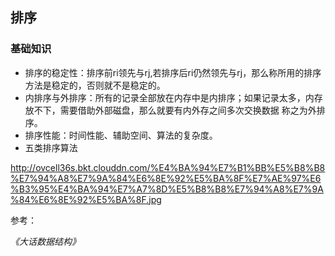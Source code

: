 ## 排序

### 基础知识
- 排序的稳定性：排序前ri领先与rj,若排序后ri仍然领先与rj，那么称所用的排序方法是稳定的，否则就不是稳定的。
- 内排序与外排序：所有的记录全部放在内存中是内排序；如果记录太多，内存放不下，需要借助外部磁盘，那么就要有内外存之间多次交换数据
称之为外排序。
- 排序性能：时间性能、辅助空间、算法的复杂度。
- 五类排序算法

http://ovcell36s.bkt.clouddn.com/%E4%BA%94%E7%B1%BB%E5%B8%B8%E7%94%A8%E7%9A%84%E6%8E%92%E5%BA%8F%E7%AE%97%E6%B3%95%E4%BA%94%E7%A7%8D%E5%B8%B8%E7%94%A8%E7%9A%84%E6%8E%92%E5%BA%8F.jpg










参考：

_《大话数据结构》_

